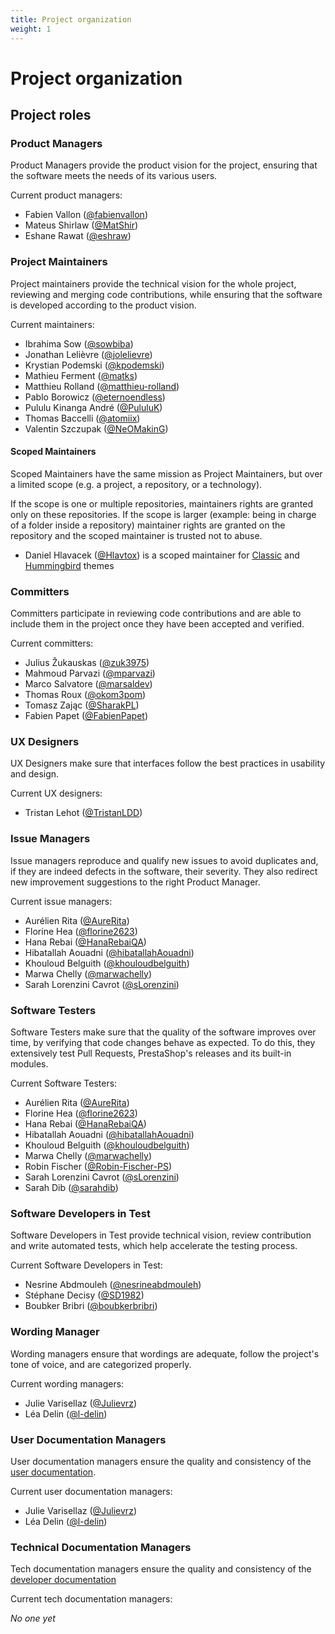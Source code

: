 ```yaml
---
title: Project organization
weight: 1
---
```


# Project organization

## Project roles

### Product Managers

Product Managers provide the product vision for the project, ensuring that the software meets the needs of its various users.

Current product managers:

- Fabien Vallon ([@fabienvallon](https://github.com/fabienvallon))
- Mateus Shirlaw ([@MatShir](https://github.com/MatShir))
- Eshane Rawat ([@eshraw](https://github.com/eshraw))


### Project Maintainers

Project maintainers provide the technical vision for the whole project, reviewing and merging code contributions, while ensuring that the software is developed according to the product vision.

Current maintainers:

- Ibrahima Sow ([@sowbiba](https://github.com/sowbiba))
- Jonathan Lelièvre ([@jolelievre](https://github.com/jolelievre))
- Krystian Podemski ([@kpodemski](https://github.com/kpodemski))
- Mathieu Ferment ([@matks](https://github.com/matks))
- Matthieu Rolland ([@matthieu-rolland](https://github.com/matthieu-rolland))
- Pablo Borowicz ([@eternoendless](https://github.com/eternoendless))
- Pululu Kinanga André ([@PululuK](https://github.com/PululuK))
- Thomas Baccelli ([@atomiix](https://github.com/atomiix))
- Valentin Szczupak ([@NeOMakinG](https://github.com/NeOMakinG))

#### Scoped Maintainers

Scoped Maintainers have the same mission as Project Maintainers, but over a limited scope (e.g. a project, a repository, or a technology).

If the scope is one or multiple repositories, maintainers rights are granted only on these repositories.
If the scope is larger (example: being in charge of a folder inside a repository) maintainer rights are granted on the repository and the scoped maintainer is trusted not to abuse.

- Daniel Hlavacek ([@Hlavtox](https://github.com/Hlavtox)) is a scoped maintainer for [Classic](https://github.com/prestashop/classic-theme) and [Hummingbird](https://github.com/prestashop/hummingbird) themes

### Committers

Committers participate in reviewing code contributions and are able to include them in the project once they have been accepted and verified.

Current committers:

- Julius Žukauskas ([@zuk3975](https://github.com/zuk3975))
- Mahmoud Parvazi ([@mparvazi](https://github.com/mparvazi))
- Marco Salvatore ([@marsaldev](https://github.com/marsaldev))
- Thomas Roux ([@okom3pom](https://github.com/okom3pom))
- Tomasz Zając ([@SharakPL](https://github.com/SharakPL))
- Fabien Papet ([@FabienPapet](https://github.com/FabienPapet))


### UX Designers

UX Designers make sure that interfaces follow the best practices in usability and design.

Current UX designers:

- Tristan Lehot ([@TristanLDD](https://github.com/TristanLDD))

### Issue Managers

Issue managers reproduce and qualify new issues to avoid duplicates and, if they are indeed defects in the software, their severity. They also redirect new improvement suggestions to the right Product Manager.

Current issue managers:

- Aurélien Rita ([@AureRita](https://github.com/AureRita))
- Florine Hea ([@florine2623](https://github.com/florine2623))
- Hana Rebai ([@HanaRebaiQA](https://github.com/HanaRebaiQA))
- Hibatallah Aouadni ([@hibatallahAouadni](https://github.com/hibatallahAouadni))
- Khouloud Belguith ([@khouloudbelguith](https://github.com/khouloudbelguith))
- Marwa Chelly ([@marwachelly](https://github.com/marwachelly))
- Sarah Lorenzini Cavrot ([@sLorenzini](https://github.com/sLorenzini))

### Software Testers

Software Testers make sure that the quality of the software improves over time, by verifying that code changes behave as expected. To do this, they extensively test Pull Requests, PrestaShop's releases and its built-in modules.

Current Software Testers:

- Aurélien Rita ([@AureRita](https://github.com/AureRita))
- Florine Hea ([@florine2623](https://github.com/florine2623))
- Hana Rebai ([@HanaRebaiQA](https://github.com/HanaRebaiQA))
- Hibatallah Aouadni ([@hibatallahAouadni](https://github.com/hibatallahAouadni))
- Khouloud Belguith ([@khouloudbelguith](https://github.com/khouloudbelguith))
- Marwa Chelly ([@marwachelly](https://github.com/marwachelly))
- Robin Fischer ([@Robin-Fischer-PS](https://github.com/Robin-Fischer-PS))
- Sarah Lorenzini Cavrot ([@sLorenzini](https://github.com/sLorenzini))
- Sarah Dib ([@sarahdib](https://github.com/sarahdib))

### Software Developers in Test

Software Developers in Test provide technical vision, review contribution and write automated tests, which help accelerate the testing process.

Current Software Developers in Test:

- Nesrine Abdmouleh ([@nesrineabdmouleh](https://github.com/nesrineabdmouleh))
- Stéphane Decisy ([@SD1982](https://github.com/SD1982))
- Boubker Bribri ([@boubkerbribri](https://github.com/boubkerbribri))

### Wording Manager

Wording managers ensure that wordings are adequate, follow the project's tone of voice, and are categorized properly.

Current wording managers:

- Julie Varisellaz ([@Julievrz](https://github.com/Julievrz))
- Léa Delin ([@l-delin](https://github.com/l-delin))


### User Documentation Managers

User documentation managers ensure the quality and consistency of the [user documentation](https://docs.prestashop-project.org/).

Current user documentation managers:

- Julie Varisellaz ([@Julievrz](https://github.com/Julievrz))
- Léa Delin ([@l-delin](https://github.com/l-delin))

### Technical Documentation Managers

Tech documentation managers ensure the quality and consistency of the [developer documentation](https://devdocs.prestashop-project.org/)

Current tech documentation managers:

_No one yet_
